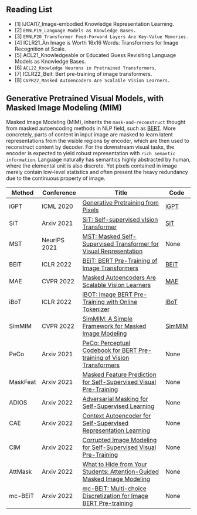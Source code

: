 ## Reading List

* [1] IJCAI17_Image-embodied Knowledge Representation Learning.
* [2] `EMNLP19_Language Models as Knowledge Bases.`
* [3] `EMNLP20_Transformer Feed-Forward Layers Are Key-Value Memories.`
* [4] ICLR21_An Image is Worth 16x16 Words: Transformers for Image Recognition at Scale.
* [5] ACL21_Knowledgeable or Educated Guess Revisiting Language Models as Knowledge Bases.
* [6] `ACL22_Knowledge Neurons in Pretrained Transformers.`
* [7] ICLR22_Beit: Bert pre-training of image transformers.
* [8] `CVPR22_Masked Autoencoders Are Scalable Vision Learners.`

## Generative Pretrained Visual Models, with Masked Image Modeling (MIM)

Masked Image Modeling (MIM), inherits the `mask-and-reconstruct` thought from masked autoencoding methods in NLP field, such as [BERT](https://github.com/google-research/bert). More concretely, parts of content in input image are masked to learn latent representations from the visible regions by encoder, which are then used to reconstruct content by decoder. For the downstream visual tasks, the encoder is expected to yield robust representation with `rich semantic information`. Language naturally has semantics highly abstracted by human, where the elemental unit is also discrete. Yet pixels contained in image merely contain low-level statistics and often present the heavy redundancy due to the continuous property of image.


Method|Conference|Title|Code
-----|-----|-----|-----
iGPT|ICML 2020|[Generative Pretraining from Pixels](http://proceedings.mlr.press/v119/chen20s/chen20s.pdf)|[iGPT](https://github.com/openai/image-gpt)
SiT|Arxiv 2021|[SiT: Self-supervised vIsion Transformer](https://arxiv.org/pdf/2104.03602.pdf)|[SiT](https://github.com/Sara-Ahmed/SiT)
MST|NeurIPS 2021|[MST: Masked Self-Supervised Transformer for Visual Representation](https://arxiv.org/pdf/2106.05656.pdf)|None
BEiT|ICLR 2022|[BEiT: BERT Pre-Training of Image Transformers](https://arxiv.org/abs/2106.08254)|[BEiT](https://github.com/microsoft/unilm/tree/master/beit)
MAE|CVPR 2022|[Masked Autoencoders Are Scalable Vision Learners](https://arxiv.org/pdf/2111.06377.pdf)|[MAE](https://github.com/facebookresearch/mae)
iBoT|ICLR 2022|[iBOT: Image BERT Pre-Training with Online Tokenizer](https://arxiv.org/pdf/2111.07832.pdf)|[iBoT](https://github.com/bytedance/ibot)
SimMIM|CVPR 2022|[SimMIM: A Simple Framework for Masked Image Modeling](https://arxiv.org/pdf/2111.09886.pdf)|[SimMIM](https://github.com/microsoft/SimMIM)
PeCo|Arxiv 2021|[PeCo: Perceptual Codebook for BERT Pre-training of Vision Transformers](https://arxiv.org/pdf/2111.12710.pdf)|None
MaskFeat|Arxiv 2021|[Masked Feature Prediction for Self-Supervised Visual Pre-Training](https://arxiv.org/pdf/2112.09133.pdf)|None
ADIOS|Arxiv 2022|[Adversarial Masking for Self-Supervised Learning](https://arxiv.org/pdf/2201.13100.pdf)|None
CAE|Arxiv 2022|[Context Autoencoder for Self-Supervised Representation Learning](https://arxiv.org/pdf/2202.03026.pdf)|None
CIM|Arxiv 2022|[Corrupted Image Modeling for Self-Supervised Visual Pre-Training](https://arxiv.org/pdf/2202.03382.pdf)|None
AttMask|Arxiv 2022|[What to Hide from Your Students: Attention-Guided Masked Image Modeling](https://arxiv.org/pdf/2203.12719.pdf)|None
mc-BEiT|Arxiv 2022|[mc-BEiT: Multi-choice Discretization for Image BERT Pre-training](https://arxiv.org/pdf/2203.15371.pdf)|None
